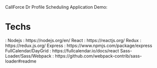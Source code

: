 CallForce Dr Profile Scheduling Application Demo:

<h1>Techs</h1>:
Nodejs : https://nodejs.org/en/
React : https://reactjs.org/
Redux : https://redux.js.org/
Express : https://www.npmjs.com/package/express
FullCalendar/DayGrid : https://fullcalendar.io/docs/react
Sass-Loader/Sass/Webpack : https://github.com/webpack-contrib/sass-loader#readme